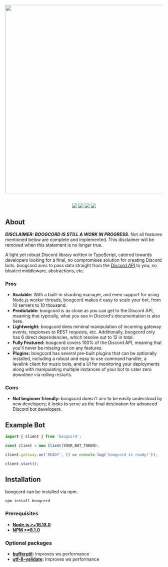 <div align="center">
    <br>
    <a href="https://github.com/boogcord/boogcord"><img src="https://raw.githubusercontent.com/boogcord/assets/master/banner.png" width="600"></a>
    <br><br>
    <p>
        <a href="https://www.npmjs.com/package/boogcord"><img src="https://img.shields.io/npm/v/boogcord.svg?color=5162F&style=for-the-badge"></a>
        <a href="https://github.com/boogcord/boogcord/actions/workflows/build.yml"><img src="https://img.shields.io/github/workflow/status/boogcord/boogcord/Build?logo=github&style=for-the-badge"><a>
        <a href="https://github.com/boogcord/boogcord/actions/workflows/lint.yml"><img src="https://img.shields.io/github/workflow/status/boogcord/boogcord/Lint?label=lint&logo=github&style=for-the-badge"><a>
        <a href="https://discord.gg/hRXKcUKGHB"><img src="https://img.shields.io/discord/564877383308541964?color=5162F1&style=for-the-badge&logo=discord&logoColor=white"></a>
    </p>
</div>

## About

***DISCLAIMER: BOOGCORD IS STILL A WORK IN PROGRESS.***
Not all features mentioned below are complete and implemented. This disclaimer will be removed when this statement is no longer true.

A light yet robust Discord library written in TypeScript, catered towards developers looking for a final, no compromises solution for creating Discord bots. boogcord aims to pass data straight from the [Discord API](https://discord.com/developers/docs/intro) to you; no bloated middleware, abstractions, etc.

### Pros

- **Scalable:** With a built-in sharding manager, and even support for using Node.js worker threads, boogcord makes it easy to scale your bot, from 10 servers to 10 thousand.
- **Predictable:** boogcord is as close as you can get to the Discord API, meaning that typically, what you see in Discord's documentation is also here.
- **Lightweight:** boogcord does minimal manipulation of incoming gateway events, responses to REST requests, etc. Additionally, boogcord only has 6 direct dependencies, which resolve out to 12 in total.
- **Fully Featured:** boogcord covers 100% of the Discord API, meaning that you'll never be missing out on any features.
- **Plugins:** boogcord has several pre-built plugins that can be optionally installed, including a robust and easy to use command handler, a lavalink client for music bots, and a UI for monitoring your deployments along with manipulating multiple instances of your bot to cater zero downtime via rolling restarts.

### Cons

- **Not beginner friendly:** boogcord doesn't aim to be easily understood by new developers; it looks to serve as the final destination for advanced Discord bot developers.

## Example Bot

```ts
import { Client } from 'boogcord';

const client = new Client(YOUR_BOT_TOKEN);

client.gateway.on('READY', () => console.log('boogcord is ready!'));

client.start();
```

## Installation

boogcord can be installed via npm.
```sh
npm install boogcord
```

### Prerequisites

- **[Node.js >=16.13.0](https://nodejs.org/)**
- **[NPM >=8.1.0](https://www.npmjs.com/)**

### Optional packages

- **[bufferutil](https://www.npmjs.com/package/bufferutil/):** Improves ws performance
- **[utf-8-validate](https://www.npmjs.com/package/utf-8-validate/):** Improves ws performance
